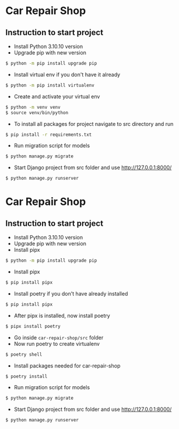 # Car Repair Shop

## Instruction to start project
- Install Python 3.10.10 version 
- Upgrade pip with new version
```bash
$ python -m pip install upgrade pip
```
- Install virtual env if you don't have it already
```bash
$ python -m pip install virtualenv
```
- Create and activate your virtual env
```bash
$ python -m venv venv
$ source venv/bin/python
```
- To install all packages for project navigate to src directory and run
```bash
$ pip install -r requirements.txt
```
- Run migration script for models
```bash
$ python manage.py migrate
```
- Start Django project from src folder and use http://127.0.0.1:8000/
```bash
$ python manage.py runserver
```

# Car Repair Shop

## Instruction to start project
- Install Python 3.10.10 version 
- Upgrade pip with new version
- Install pipx
```bash
$ python -m pip install upgrade pip
```
- Install pipx
```bash
$ pip install pipx
```
- Install poetry if you don't have already installed
```bash
$ pip install pipx
```
- After pipx is installed, now install poetry
```bash
$ pipx install poetry
```
- Go inside `car-repair-shop/src` folder
- Now run poetry to create virtualenv
```bash
$ poetry shell
```
- Install packages needed for car-repair-shop
```bash
$ poetry install
```
- Run migration script for models
```bash
$ python manage.py migrate
```
- Start Django project from src folder and use http://127.0.0.1:8000/
```bash
$ python manage.py runserver
```

